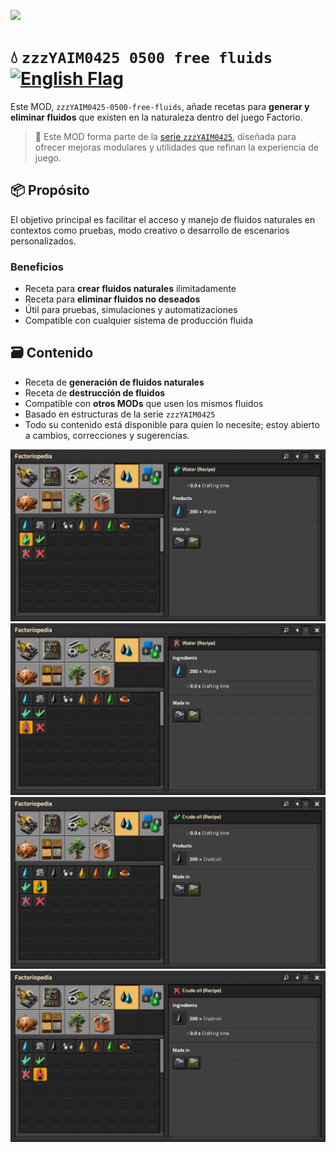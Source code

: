 ![](../../thumbnail.png)

# 💧 `zzzYAIM0425 0500 free fluids` [![English Flag](https://flagcdn.com/20x15/gb.png)](../../README.md)

Este MOD, `zzzYAIM0425-0500-free-fluids`, añade recetas para **generar y eliminar fluidos** que existen en la naturaleza dentro del juego Factorio.

> 🧩 Este MOD forma parte de la [serie `zzzYAIM0425`](https://github.com/yaim0425), diseñada para ofrecer mejoras modulares y utilidades que refinan la experiencia de juego.

## 📦 Propósito

El objetivo principal es facilitar el acceso y manejo de fluidos naturales en contextos como pruebas, modo creativo o desarrollo de escenarios personalizados.

### Beneficios

- Receta para **crear fluidos naturales** ilimitadamente  
- Receta para **eliminar fluidos no deseados**  
- Útil para pruebas, simulaciones y automatizaciones  
- Compatible con cualquier sistema de producción fluida  

## 🗃️ Contenido

- Receta de **generación de fluidos naturales**  
- Receta de **destrucción de fluidos**  
- Compatible con **otros MODs** que usen los mismos fluidos  
- Basado en estructuras de la serie `zzzYAIM0425`  
- Todo su contenido está disponible para quien lo necesite; estoy abierto a cambios, correcciones y sugerencias.

![](./base/Screenshot%20(1).png)  
![](./base/Screenshot%20(2).png)
![](./base/Screenshot%20(3).png)
![](./base/Screenshot%20(4).png)
